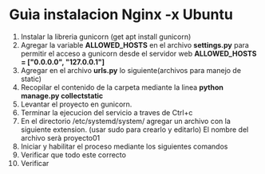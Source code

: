 # Guìa instalacion Nginx -x Ubuntu
1. Instalar la libreria gunicorn (get apt install gunicorn)
2. Agregar la variable **ALLOWED_HOSTS** en el archivo **settings.py** para permitir el acceso a gunicorn desde el servidor web 
**ALLOWED_HOSTS = ["0.0.0.0", "127.0.0.1"]**
3. Agregar en el archivo **urls.py** lo siguiente(archivos para manejo de static)
4. Recopilar el contenido de la carpeta mediante la linea **python manage.py collectstatic**
5. Levantar el proyecto en gunicorn.
6. Terminar la ejecucion del servicio a traves de Ctrl+c
7. En el directorio /etc/systemd/system/ agregar un archivo con la siguiente extension. (usar sudo para crearlo y editarlo)
   El nombre del archivo serà proyecto01
8. Iniciar y habilitar el proceso mediante los siguientes comandos
9. Verificar que todo este correcto
10. Verificar 

